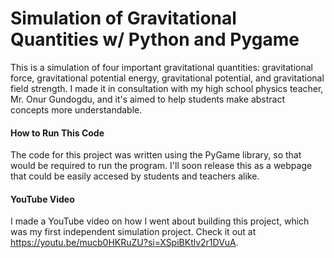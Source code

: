 # Simulation of Gravitational Quantities w/ Python and Pygame

This is a simulation of four important gravitational quantities: gravitational force, gravitational potential energy, gravitational potential, and gravitational field strength. I made it in consultation with my high school physics teacher, Mr. Onur Gundogdu, and it's aimed to help students make abstract concepts more understandable.

#### How to Run This Code
The code for this project was written using the PyGame library, so that would be required to run the program. I'll soon release this as a webpage that could be easily accesed by students and teachers alike.

#### YouTube Video
I made a YouTube video on how I went about building this project, which was my first independent simulation project. Check it out at https://youtu.be/mucb0HKRuZU?si=XSpiBKtlv2r1DVuA.
